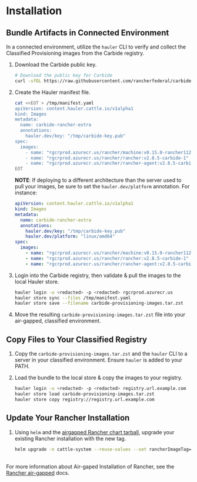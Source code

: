 # Installation

## Bundle Artifacts in Connected Environment

In a connected environment, utilize the `hauler` CLI to verify and collect the Classified Provisioning images from the Carbide registry.

1. Download the Carbide public key.

    ```bash
    # Download the public key for Carbide
    curl -sfOL https://raw.githubusercontent.com/rancherfederal/carbide-releases/main/carbide-key.pub
    ```

1. Create the Hauler manifest file.

    ```bash
    cat <<EOT > /tmp/manifest.yaml
    apiVersion: content.hauler.cattle.io/v1alpha1
    kind: Images
    metadata:
      name: carbide-rancher-extra
      annotations:
        hauler.dev/key: "/tmp/carbide-key.pub"
    spec:
      images:
        - name: "rgcrprod.azurecr.us/rancher/machine:v0.15.0-rancher112-carbide-1"
        - name: "rgcrprod.azurecr.us/rancher/rancher:v2.8.5-carbide-1"
        - name: "rgcrprod.azurecr.us/rancher/rancher-agent:v2.8.5-carbide-1"
    EOT
    ```

    **NOTE**: If deploying to a different architecture than the server used to pull your images, be sure to set the `hauler.dev/platform` annotation. For instance:

    ```yaml
    apiVersion: content.hauler.cattle.io/v1alpha1
    kind: Images
    metadata:
      name: carbide-rancher-extra
      annotations:
        hauler.dev/key: "/tmp/carbide-key.pub"
        hauler.dev/platform: "linux/amd64"
    spec:
      images:
        - name: "rgcrprod.azurecr.us/rancher/machine:v0.15.0-rancher112-carbide-1"
        - name: "rgcrprod.azurecr.us/rancher/rancher:v2.8.5-carbide-1"
        - name: "rgcrprod.azurecr.us/rancher/rancher-agent:v2.8.5-carbide-1"
    ```

2. Login into the Carbide registry, then validate & pull the images to the local Hauler store.

    ```bash
    hauler login -u <redacted> -p <redacted> rgcrprod.azurecr.us
    hauler store sync --files /tmp/manifest.yaml
    hauler store save --filename carbide-provisioning-images.tar.zst
    ```

3. Move the resulting `carbide-provisioning-images.tar.zst` file into your air-gapped, classified environment. 

## Copy Files to Your Classified Registry

1. Copy the `carbide-provisioning-images.tar.zst` and the `hauler` CLI to a server in your classified environment. Ensure `hauler` is added to your PATH.

2. Load the bundle to the local store & copy the images to your registry.

    ```bash
    hauler login -u <redacted> -p <redacted> registry.url.example.com
    hauler store load carbide-provisioning-images.tar.zst
    hauler store copy registry://registry.url.example.com
    ```

## Update Your Rancher Installation

1. Using `helm` and the [airgapped Rancher chart tarball](https://ranchermanager.docs.rancher.com/getting-started/installation-and-upgrade/other-installation-methods/air-gapped-helm-cli-install/install-rancher-ha), upgrade your existing Rancher installation with the new tag.

    ```bash
    helm upgrade -n cattle-system --reuse-values --set rancherImageTag=v2.8.5-carbide-1 rancher rancher-2.8.5.tgz
    ```

\
For more information about Air-gaped Installation of Rancher, see the [Rancher air-gapped](https://ranchermanager.docs.rancher.com/getting-started/installation-and-upgrade/other-installation-methods/air-gapped-helm-cli-install) docs.

